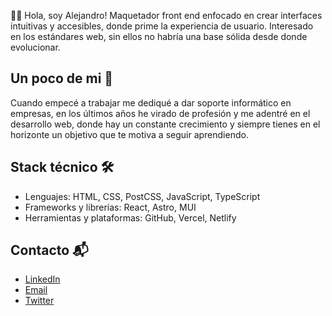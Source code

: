 👋🏽 Hola, soy Alejandro! Maquetador front end enfocado en crear interfaces intuitivas y accesibles, donde prime la experiencia de usuario. Interesado en los estándares web, sin ellos no habría una base sólida desde donde evolucionar.

## Un poco de mi 📝

Cuando empecé a trabajar me dediqué a dar soporte informático en empresas, en los últimos años he virado de profesión y me adentré en el desarrollo web, donde hay un constante crecimiento y siempre tienes en el horizonte un objetivo que te motiva a seguir aprendiendo.

## Stack técnico 🛠️

- Lenguajes: HTML, CSS, PostCSS, JavaScript, TypeScript
- Frameworks y librerías: React, Astro, MUI
- Herramientas y plataformas: GitHub, Vercel, Netlify

## Contacto 📬

- [LinkedIn](https://linkedin.com/in/alejandronarvaja)
- [Email](mailto:job@alejandronarvaja.com)
- [Twitter](https://twitter.com/alebarbaja)
